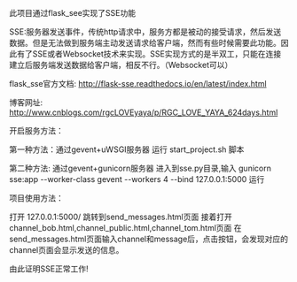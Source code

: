 此项目通过flask_see实现了SSE功能

SSE:服务器发送事件，传统http请求中，服务方都是被动的接受请求，然后发送数据。但是无法做到服务端主动发送请求给客户端，然而有些时候需要此功能。因此有了SSE或者Websocket技术来实现。SSE实现方式的是半双工，只能在连接建立后服务端发送数据给客户端，相反不行。（Websocket可以）

flask_sse官方文档: http://flask-sse.readthedocs.io/en/latest/index.html

博客网址: http://www.cnblogs.com/rgcLOVEyaya/p/RGC_LOVE_YAYA_624days.html

开启服务方法：

  第一种方法：通过gevent+uWSGI服务器
            运行 start_project.sh 脚本

  第二种方法: 通过gevent+gunicorn服务器
             进入到sse.py目录,输入  gunicorn sse:app --worker-class gevent --workers 4 --bind 127.0.0.1:5000  运行

项目使用方法：

打开 127.0.0.1:5000/ 跳转到send_messages.html页面
接着打开 channel_bob.html,channel_public.html,channel_tom.html页面
在send_messages.html页面输入channel和message后，点击按钮，会发现对应的channel页面会显示发送的信息。

由此证明SSE正常工作!
